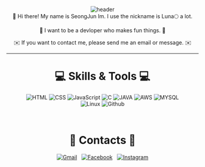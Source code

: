 <div align=center>

![header](https://capsule-render.vercel.app/api?type=waving&color=random&height=300&section=header&text=LUNA&animation=fadeIn)
 <br>
 👋 Hi there! My name is SeongJun Im. I use the nickname is Luna🌕 a lot.
 
 🚀 I want to be a devloper who makes fun things. 🚀
 
 ✉️ If you want to contact me, please send me an email or message. ✉️
 <br>
 <hr>

 
# 💻 Skills & Tools 💻

 ![HTML](https://img.shields.io/badge/HTML-orange?style=for-the-badge&logo=html5&logoColor=white)
 ![CSS](https://img.shields.io/badge/CSS3-1572B6?style=for-the-badge&logo=css3&logoColor=white
)
 ![JavaScript](https://img.shields.io/badge/JavaScript-F7DF1E?style=for-the-badge&logo=javascript&logoColor=black
)
 ![C](https://img.shields.io/badge/C-00599C?style=for-the-badge&logo=c&logoColor=white)
 ![JAVA](https://img.shields.io/badge/Java-ED8B00?style=for-the-badge&logo=java&logoColor=white
)
 ![AWS](https://img.shields.io/badge/Amazon_AWS-232F3E?style=for-the-badge&logo=amazon-aws&logoColor=white
)
 ![MYSQL](https://img.shields.io/badge/MySQL-4479A1?style=for-the-badge&logo=mysql&logoColor=white
)
 <br>
 ![Linux](https://img.shields.io/badge/Linux-FCC624?style=for-the-badge&logo=Linux&logoColor=black)
 ![Github](https://img.shields.io/badge/GitHub-181717?style=for-the-badge&logo=GitHub&logoColor=white)
 
 <br>

# 📮 Contacts 📮
 
 [![Gmail](https://img.shields.io/badge/Gmail-d14836?style=flat-square&logo=Gmail&logoColor=white&link=mailto:next5896@gmail.com)](mailto:next5896@gmail.com)&nbsp;&nbsp;
 [![Facebook](https://img.shields.io/badge/facebook-1877f2?style=flat-square&logo=facebook&logoColor=white&link=https://www.facebook.com/profile.php?id=100003878114158)](https://www.facebook.com/profile.php?id=100003878114158)&nbsp;&nbsp;
 [![Instagram](https://img.shields.io/badge/Instagram-E4405F?style=flat-square&logo=Instagram&logoColor=white&link=https://www.instagram.com/i_jun93/)](https://www.instagram.com/i_jun93/)
 
 </div>
